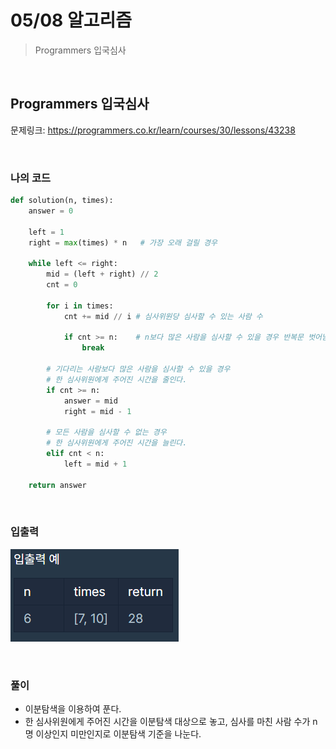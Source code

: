 # 05/08 알고리즘

> Programmers 입국심사

<br>

## Programmers 입국심사

문제링크: https://programmers.co.kr/learn/courses/30/lessons/43238

<br>

### 나의 코드

```python
def solution(n, times):
    answer = 0
    
    left = 1
    right = max(times) * n   # 가장 오래 걸릴 경우
    
    while left <= right:
        mid = (left + right) // 2
        cnt = 0
        
        for i in times:
            cnt += mid // i # 심사위원당 심사할 수 있는 사람 수
            
            if cnt >= n:    # n보다 많은 사람을 심사할 수 있을 경우 반복문 벗어남
                break
                
        # 기다리는 사람보다 많은 사람을 심사할 수 있을 경우
        # 한 심사위원에게 주어진 시간을 줄인다.
        if cnt >= n:     
            answer = mid
            right = mid - 1
        
        # 모든 사람을 심사할 수 없는 경우 
        # 한 심사위원에게 주어진 시간을 늘린다.
        elif cnt < n:
            left = mid + 1
            
    return answer
```

<br>

### 입출력

![image-20210508081623650](README.assets/image-20210508081623650.png)

<br>

### 풀이

- 이분탐색을 이용하여 푼다.
- 한 심사위원에게 주어진 시간을 이분탐색 대상으로 놓고, 심사를 마친 사람 수가 n명 이상인지 미만인지로 이분탐색 기준을 나눈다.